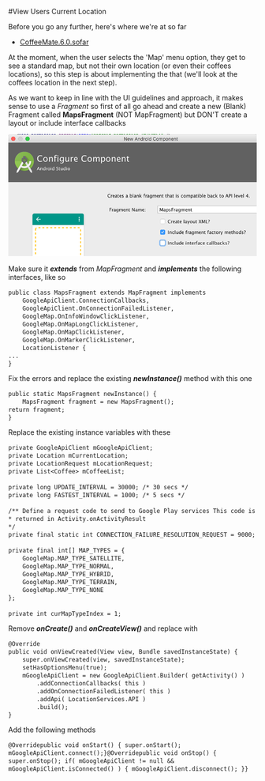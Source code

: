 #View Users Current Location

Before you go any further, here's where we're at so far

- [CoffeeMate.6.0.sofar](../archives/CoffeeMate.7.0.sofar.zip)


At the moment, when the user selects the 'Map' menu option, they get to see a standard map, but not their own location (or even their coffees locations), so this step is about implementing the that (we'll look at the coffees location in the next step).

As we want to keep in line with the UI guidelines and approach, it makes sense to use a <i>Fragment</i> so first of all go ahead and create a new (Blank) Fragment called **MapsFragment** (NOT MapFragment) but DON'T create a layout or include interface callbacks

![](/session07/lab/img/lab0704.png)

Make sure it **_extends_** from _MapFragment_ and **_implements_** the following interfaces, like so

```
public class MapsFragment extends MapFragment implements 
    GoogleApiClient.ConnectionCallbacks, 
    GoogleApiClient.OnConnectionFailedListener, 
    GoogleMap.OnInfoWindowClickListener, 
    GoogleMap.OnMapLongClickListener, 
    GoogleMap.OnMapClickListener, 
    GoogleMap.OnMarkerClickListener, 
    LocationListener {
...
}
```
Fix the errors and replace the existing **_newInstance()_** method with this one

```
public static MapsFragment newInstance() { 
    MapsFragment fragment = new MapsFragment(); 
return fragment;
}
```

Replace the existing instance variables with these

```
private GoogleApiClient mGoogleApiClient; 
private Location mCurrentLocation; 
private LocationRequest mLocationRequest; 
private List<Coffee> mCoffeeList; 

private long UPDATE_INTERVAL = 30000; /* 30 secs */ 
private long FASTEST_INTERVAL = 1000; /* 5 secs */ 

/** Define a request code to send to Google Play services This code is
* returned in Activity.onActivityResult
*/ 
private final static int CONNECTION_FAILURE_RESOLUTION_REQUEST = 9000; 

private final int[] MAP_TYPES = { 
    GoogleMap.MAP_TYPE_SATELLITE, 
    GoogleMap.MAP_TYPE_NORMAL, 
    GoogleMap.MAP_TYPE_HYBRID, 
    GoogleMap.MAP_TYPE_TERRAIN, 
    GoogleMap.MAP_TYPE_NONE 
};
 
private int curMapTypeIndex = 1;

```

Remove **_onCreate()_** and **_onCreateView()_** and replace with

```
@Override
public void onViewCreated(View view, Bundle savedInstanceState) { 
    super.onViewCreated(view, savedInstanceState); 
    setHasOptionsMenu(true); 
    mGoogleApiClient = new GoogleApiClient.Builder( getActivity() ) 
        .addConnectionCallbacks( this )     
        .addOnConnectionFailedListener( this ) 
        .addApi( LocationServices.API ) 
        .build();
}
```

Add the following methods

```
@Overridepublic void onStart() { super.onStart(); mGoogleApiClient.connect();}@Overridepublic void onStop() { super.onStop(); if( mGoogleApiClient != null && mGoogleApiClient.isConnected() ) { mGoogleApiClient.disconnect(); }}

```